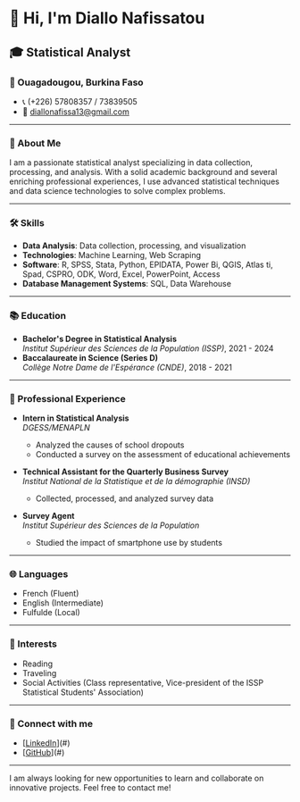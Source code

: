 
# 👋 Hi, I'm Diallo Nafissatou

## 🎓 Statistical Analyst

### 📍 Ouagadougou, Burkina Faso

- 📞 (+226) 57808357 / 73839505
- 📧 [diallonafissa13@gmail.com](mailto:diallonafissa13@gmail.com)

---

### 🚀 About Me

I am a passionate statistical analyst specializing in data collection, processing, and analysis. With a solid academic background and several enriching professional experiences, I use advanced statistical techniques and data science technologies to solve complex problems.

---

### 🛠️ Skills

- **Data Analysis**: Data collection, processing, and visualization
- **Technologies**: Machine Learning, Web Scraping
- **Software**: R, SPSS, Stata, Python, EPIDATA, Power Bi, QGIS, Atlas ti, Spad, CSPRO, ODK, Word, Excel, PowerPoint, Access
- **Database Management Systems**: SQL, Data Warehouse

---

### 📚 Education

- **Bachelor's Degree in Statistical Analysis**  
  *Institut Supérieur des Sciences de la Population (ISSP)*, 2021 - 2024
- **Baccalaureate in Science (Series D)**  
  *Collège Notre Dame de l'Espérance (CNDE)*, 2018 - 2021

---

### 💼 Professional Experience

- **Intern in Statistical Analysis**  
  *DGESS/MENAPLN*
  - Analyzed the causes of school dropouts
  - Conducted a survey on the assessment of educational achievements

- **Technical Assistant for the Quarterly Business Survey**  
  *Institut National de la Statistique et de la démographie (INSD)*
  - Collected, processed, and analyzed survey data

- **Survey Agent**  
  *Institut Supérieur des Sciences de la Population*
  - Studied the impact of smartphone use by students

---

### 🌐 Languages

- French (Fluent)
- English (Intermediate)
- Fulfulde (Local)

---

### 🎉 Interests

- Reading
- Traveling
- Social Activities (Class representative, Vice-president of the ISSP Statistical Students' Association)

---

### 🔗 Connect with me

- [[LinkedIn](https://www.linkedin.com/in/nafissatou-diallo-495739288/)](#) 
- [[GitHub](https://github.com/diallonafissa1)](#)

---

I am always looking for new opportunities to learn and collaborate on innovative projects. Feel free to contact me!
